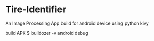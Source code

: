 # Tire-Identifier
An Image Processing App build for android device using python kivy

build APK
$ buildozer -v android debug
